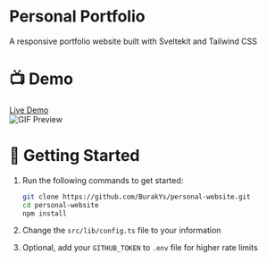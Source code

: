# Personal Portfolio

A responsive portfolio website built with Sveltekit and Tailwind CSS

# 📺 Demo

[Live Demo](https://buraky.dev)  
![GIF Preview](https://cdn.buraky.dev/personal-website.gif)

# 🚀 Getting Started

1. Run the following commands to get started:

    ```bash
    git clone https://github.com/BurakYs/personal-website.git
    cd personal-website
    npm install
    ```

2. Change the `src/lib/config.ts` file to your information
3. Optional, add your `GITHUB_TOKEN` to `.env` file for higher rate limits